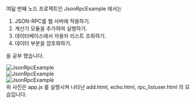 여덟 번째 노드 프로젝트인 JsonRpcExample 에서는  
  
1. JSON-RPC를 웹 서버에 적용하기.  
2. 계산기 모듈을 추가하여 실행하기.  
3. 데이터베이스에서 자용자 리스트 조회하기.  
4. 데이터 부분을 암호화하기.  
  
을 공부 했습니다.

![JsonRpcExample](http://drive.google.com/uc?export=view&id=1CxpEtnUlfZlMEHvqtprx0FvySdwJzS3g)  
![JsonRpcExample](http://drive.google.com/uc?export=view&id=1wK1QlgK2eHySnHeMuquXwQSzWXZIWEyw)  
![JsonRpcExample](http://drive.google.com/uc?export=view&id=1F7SKvEoDsrlwaK3tYiEkQac95eE5ueoo)  
위 사진은 app.js 를 실행시켜 나타난 add.html, echo.html, rpc_listuser.html 의 모습입니다.
